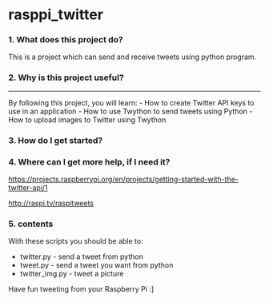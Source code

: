 # rasppi_twitter
### 1. What does this project do? 

This is a project which can send and receive tweets using python program.

### 2. Why is this project useful? 
<hr>
By following this project, you will learn:
- How to create Twitter API keys to use in an application
- How to use Twython to send tweets using Python
- How to upload images to Twitter using Twython

### 3. How do I get started?


### 4. Where can I get more help, if I need it?
https://projects.raspberrypi.org/en/projects/getting-started-with-the-twitter-api/1

http://raspi.tv/raspitweets 

### 5. contents
With these scripts you should be able to:
- twitter.py - send a tweet from python
- tweet.py - send a tweet you want from python
- twitter_img.py - tweet a picture

Have fun tweeting from your Raspberry Pi :]
